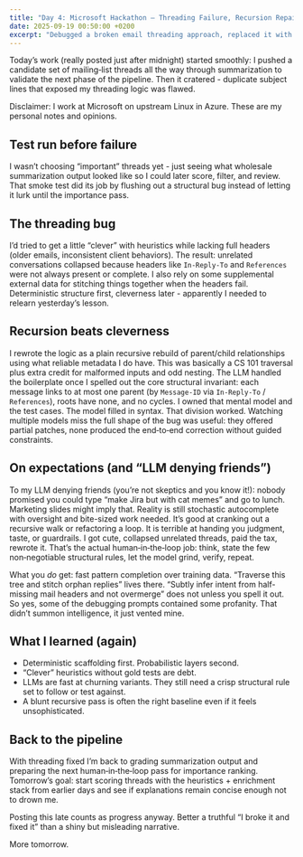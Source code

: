 ```yaml
---
title: "Day 4: Microsoft Hackathon — Threading Failure, Recursion Repair, and Model Limits"
date: 2025-09-19 00:50:00 +0200
excerpt: "Debugged a broken email threading approach, replaced it with a simple recursive pass, and resumed grading LLM-generated summaries."
---
```


Today’s work (really posted just after midnight) started smoothly: I pushed a candidate set of mailing‑list threads all the way through summarization to validate the next phase of the pipeline. Then it cratered - duplicate subject lines that exposed my threading logic was flawed.

Disclaimer: I work at Microsoft on upstream Linux in Azure. These are my personal notes and opinions.

## Test run before failure

I wasn’t choosing “important” threads yet - just seeing what wholesale summarization output looked like so I could later score, filter, and review. That smoke test did its job by flushing out a structural bug instead of letting it lurk until the importance pass.

## The threading bug

I’d tried to get a little “clever” with heuristics while lacking full headers (older emails, inconsistent client behaviors). The result: unrelated conversations collapsed because headers like `In-Reply-To` and `References` were not always present or complete. I also rely on some supplemental external data for stitching things together when the headers fail. Deterministic structure first, cleverness later - apparently I needed to relearn yesterday’s lesson.

## Recursion beats cleverness

I rewrote the logic as a plain recursive rebuild of parent/child relationships using what reliable metadata I do have. This was basically a CS 101 traversal plus extra credit for malformed inputs and odd nesting. The LLM handled the boilerplate once I spelled out the core structural invariant: each message links to at most one parent (by `Message-ID` via `In-Reply-To` / `References`), roots have none, and no cycles. I owned that mental model and the test cases. The model filled in syntax. That division worked. Watching multiple models miss the full shape of the bug was useful: they offered partial patches, none produced the end‑to‑end correction without guided constraints.

## On expectations (and “LLM denying friends”)

To my LLM denying friends (you’re not skeptics and you know it!): nobody promised you could type “make Jira but with cat memes” and go to lunch. Marketing slides might imply that. Reality is still stochastic autocomplete with oversight and bite-sized work needed. It’s good at cranking out a recursive walk or refactoring a loop. It is terrible at handing you judgment, taste, or guardrails. I got cute, collapsed unrelated threads, paid the tax, rewrote it. That’s the actual human‑in‑the‑loop job: think, state the few non‑negotiable structural rules, let the model grind, verify, repeat.

What you *do* get: fast pattern completion over training data. “Traverse this tree and stitch orphan replies” lives there. “Subtly infer intent from half-missing mail headers and not overmerge” does not unless you spell it out. So yes, some of the debugging prompts contained some profanity. That didn’t summon intelligence, it just vented mine.

## What I learned (again)

- Deterministic scaffolding first. Probabilistic layers second.
- “Clever” heuristics without gold tests are debt.
- LLMs are fast at churning variants. They still need a crisp structural rule set to follow or test against.
- A blunt recursive pass is often the right baseline even if it feels unsophisticated.

## Back to the pipeline

With threading fixed I’m back to grading summarization output and preparing the next human‑in‑the‑loop pass for importance ranking. Tomorrow’s goal: start scoring threads with the heuristics + enrichment stack from earlier days and see if explanations remain concise enough not to drown me.

Posting this late counts as progress anyway. Better a truthful “I broke it and fixed it” than a shiny but misleading narrative.

More tomorrow.
